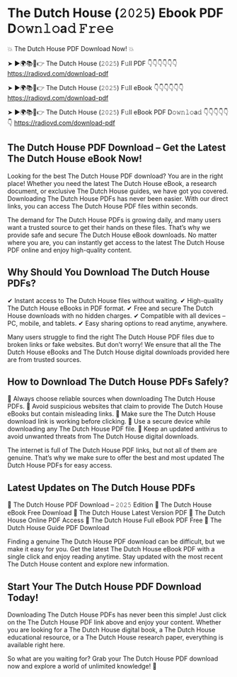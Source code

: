 # The Dutch House (𝟸𝟶𝟸𝟻) Ebook PDF D𝚘𝚠𝚗𝚕𝚘a𝚍 𝙵𝚛𝚎𝚎

💥 The Dutch House PDF Download Now! 💥

➤ ►🌍📚📱👉 The Dutch House (𝟸𝟶𝟸𝟻) F𝚞ll PDF 👇👇👇👇👇👇
https://radiovd.com/download-pdf

➤ ►🌍📚📱👉 The Dutch House (𝟸𝟶𝟸𝟻) F𝚞ll eBook 👇👇👇👇👇👇
https://radiovd.com/download-pdf

➤ ►🌍📚📱👉 The Dutch House (𝟸𝟶𝟸𝟻) F𝚞ll eBook PDF D𝚘𝚠𝚗𝚕𝚘a𝚍 👇👇👇👇👇👇
https://radiovd.com/download-pdf

## The Dutch House PDF Download – Get the Latest The Dutch House eBook Now!

Looking for the best The Dutch House PDF download? You are in the right place! Whether you need the latest The Dutch House eBook, a research document, or exclusive The Dutch House guides, we have got you covered. Downloading The Dutch House PDFs has never been easier. With our direct links, you can access The Dutch House PDF files within seconds.

The demand for The Dutch House PDFs is growing daily, and many users want a trusted source to get their hands on these files. That’s why we provide safe and secure The Dutch House eBook downloads. No matter where you are, you can instantly get access to the latest The Dutch House PDF online and enjoy high-quality content.

## Why Should You Download The Dutch House PDFs?

✔ Instant access to The Dutch House files without waiting.
✔ High-quality The Dutch House eBooks in PDF format.
✔ Free and secure The Dutch House downloads with no hidden charges.
✔ Compatible with all devices – PC, mobile, and tablets.
✔ Easy sharing options to read anytime, anywhere.

Many users struggle to find the right The Dutch House PDF files due to broken links or fake websites. But don’t worry! We ensure that all the The Dutch House eBooks and The Dutch House digital downloads provided here are from trusted sources.

## How to Download The Dutch House PDFs Safely?

📌 Always choose reliable sources when downloading The Dutch House PDFs.
📌 Avoid suspicious websites that claim to provide The Dutch House eBooks but contain misleading links.
📌 Make sure the The Dutch House download link is working before clicking.
📌 Use a secure device while downloading any The Dutch House PDF file.
📌 Keep an updated antivirus to avoid unwanted threats from The Dutch House digital downloads.

The internet is full of The Dutch House PDF links, but not all of them are genuine. That’s why we make sure to offer the best and most updated The Dutch House PDFs for easy access.

## Latest Updates on The Dutch House PDFs

🔹 The Dutch House PDF Download – 𝟸𝟶𝟸𝟻 Edition
🔹 The Dutch House eBook Free Download
🔹 The Dutch House Latest Version PDF
🔹 The Dutch House Online PDF Access
🔹 The Dutch House Full eBook PDF Free
🔹 The Dutch House Guide PDF Download

Finding a genuine The Dutch House PDF download can be difficult, but we make it easy for you. Get the latest The Dutch House eBook PDF with a single click and enjoy reading anytime. Stay updated with the most recent The Dutch House content and explore new information.

## Start Your The Dutch House PDF Download Today!

Downloading The Dutch House PDFs has never been this simple! Just click on the The Dutch House PDF link above and enjoy your content. Whether you are looking for a The Dutch House digital book, a The Dutch House educational resource, or a The Dutch House research paper, everything is available right here.

So what are you waiting for? Grab your The Dutch House PDF download now and explore a world of unlimited knowledge! 🚀